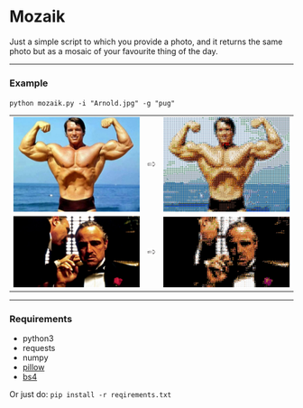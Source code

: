 # Mozaik

Just a simple script to which you provide a photo, and it returns the same photo but as a mosaic of your favourite thing of the day.

------

### Example
`python mozaik.py -i "Arnold.jpg" -g "pug"`

<!-- 

<img src="original_images/Arnold2.jpg" alt="Arnold" width=40% align='left'/> 
<img src="example_images/right_arrow.svg" alt="ra" width=5% align='center'/> 
<img src="example_images/Arnold2_mozaikd.jpg" alt="Arnold_mozaik" width=55% align='right'/> 


<img src="original_images/Godfather.jpg" alt="Arnold" width=40% align='left'/> 
<img src="example_images/right_arrow.svg" alt="ra" width=5% align='center'/>  
<img src="example_images/Godfather_mozaikd.jpg" alt="Arnold_mozaik" width=55% align='right'/> 
 -->



<table>
<!-- <caption>2x2 images in a table</caption> -->
<colgroup>
<col width="20%" />
<col width="2%" />
<col width="20%" />
</colgroup>
<tbody>
<tr class="Input">
<td align="right"><img src="original_images/Arnold2.jpg" alt="" /></td>
<td align="center"><img src="example_images/right_arrow.svg" alt="" /></td>
<td align="left"><img src="example_images/Arnold2_mozaikd.jpg" alt="" /></td>
</tr>
<tr class="Output">
<td align="right"><img src="original_images/Godfather.jpg" alt="" /></td>
<td align="center"><img src="example_images/right_arrow.svg" alt="" /></td>
<td align="left"><img src="example_images/Godfather_mozaikd.jpg" alt="" /></td>
</tr>
</tbody>
</table>



------

### Requirements
- python3
- requests
- numpy
- [pillow](https://pillow.readthedocs.io/en/latest/)
- [bs4](https://www.crummy.com/software/BeautifulSoup/bs4/doc/)

Or just do:
`pip install -r reqirements.txt`